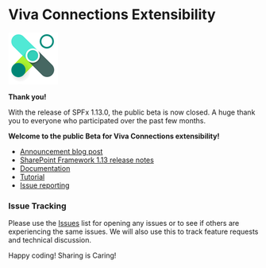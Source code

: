 # Viva Connections Extensibility

![Viva Connections logo](./assets/viva-connections.png)

**Thank you!**

With the release of SPFx 1.13.0, the public beta is now closed. A huge thank you to everyone who participated over the past few months.

**Welcome to the public Beta for Viva Connections extensibility!**

* [Announcement blog post](#)
* [SharePoint Framework 1.13 release notes](https://docs.microsoft.com/en-us/sharepoint/dev/spfx/release-1.13)
* [Documentation](https://docs.microsoft.com/en-us/sharepoint/dev/spfx/viva/overview-viva-connections)
* [Tutorial](https://docs.microsoft.com/en-us/sharepoint/dev/spfx/viva/get-started/build-first-sharepoint-adaptive-card-extension)
* [Issue reporting](https://github.com/SharePoint/sp-dev-docs/issues)


### Issue Tracking

Please use the [Issues](https://github.com/SharePoint/sp-dev-docs/issues) list for opening any
issues or to see if others are experiencing the same issues. We will also use this to track feature requests and technical
discussion.

Happy coding! Sharing is Caring!
